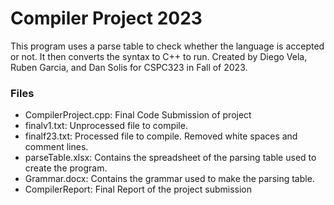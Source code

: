 # Compiler Project 2023
  This program uses a parse table to check whether the language is accepted or not. It then converts the syntax to C++ to run.
  Created by Diego Vela, Ruben Garcia, and Dan Solis for CSPC323 in Fall of 2023. 

### Files
  - CompilerProject.cpp: Final Code Submission of project
  - finalv1.txt:         Unprocessed file to compile.
  - finalf23.txt:        Processed file to compile. Removed white spaces and comment lines.
  - parseTable.xlsx:     Contains the spreadsheet of the parsing table used to create the program.
  - Grammar.docx:        Contains the grammar used to make the parsing table.
  - CompilerReport:      Final Report of the project submission
